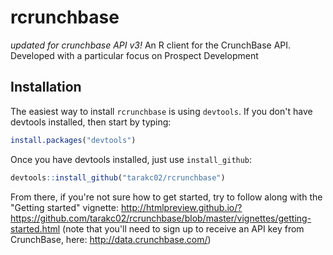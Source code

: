 # rcrunchbase
*updated for crunchbase API v3!*
An R client for the CrunchBase API. Developed with a particular focus on Prospect Development

## Installation
The easiest way to install `rcrunchbase` is using `devtools`. If you don't have devtools installed, then start by typing:

```R
install.packages("devtools")
```

Once you have devtools installed, just use `install_github`:

```R
devtools::install_github("tarakc02/rcrunchbase")
```

From there, if you're not sure how to get started, try to follow along with the "Getting started" vignette: http://htmlpreview.github.io/?https://github.com/tarakc02/rcrunchbase/blob/master/vignettes/getting-started.html (note that you'll need to sign up to receive an API key from CrunchBase, here: http://data.crunchbase.com/)
